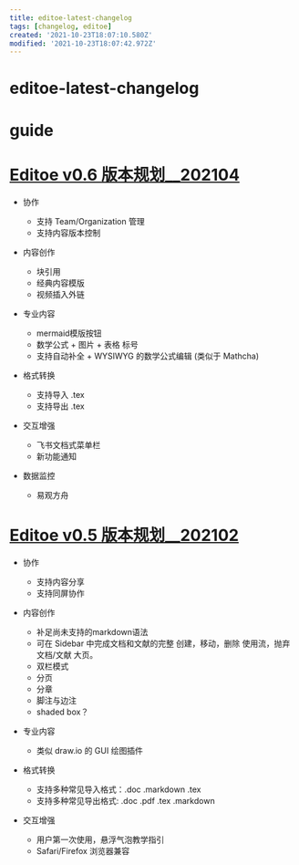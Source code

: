 ```yaml
---
title: editoe-latest-changelog
tags: [changelog, editoe]
created: '2021-10-23T18:07:10.580Z'
modified: '2021-10-23T18:07:42.972Z'
---
```


# editoe-latest-changelog

# guide

# [Editoe v0.6 版本规划__202104](https://github.com/toeverything/editoe/issues/215)
- 协作
  - 支持 Team/Organization 管理
  - 支持内容版本控制

- 内容创作
  - 块引用
  - 经典内容模版
  - 视频插入外链

- 专业内容
  - mermaid模版按钮
  - 数学公式 + 图片 + 表格 标号
  - 支持自动补全 + WYSIWYG 的数学公式编辑 (类似于 Mathcha)

- 格式转换
  - 支持导入 .tex
  - 支持导出 .tex

- 交互增强
  - 飞书文档式菜单栏
  - 新功能通知

- 数据监控
  - 易观方舟
# [Editoe v0.5 版本规划__202102](https://github.com/toeverything/editoe/issues/2)
- 协作
  - 支持内容分享
  - 支持同屏协作

- 内容创作
  - 补足尚未支持的markdown语法
  - 可在 Sidebar 中完成文档和文献的完整 创建，移动，删除 使用流，抛弃 文档/文献 大页。
  - 双栏模式
  - 分页
  - 分章
  - 脚注与边注
  - shaded box？

- 专业内容
  - 类似 draw.io 的 GUI 绘图插件

- 格式转换
  - 支持多种常见导入格式：.doc .markdown .tex
  - 支持多种常见导出格式: .doc .pdf .tex .markdown

- 交互增强
  - 用户第一次使用，悬浮气泡教学指引
  - Safari/Firefox 浏览器兼容
